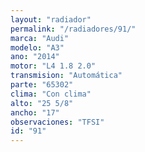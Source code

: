 ```yaml
---
layout: "radiador"
permalink: "/radiadores/91/"
marca: "Audi"
modelo: "A3"
ano: "2014"
motor: "L4 1.8 2.0"
transmision: "Automática"
parte: "65302"
clima: "Con clima"
alto: "25 5/8"
ancho: "17"
observaciones: "TFSI"
id: "91"
---
```


